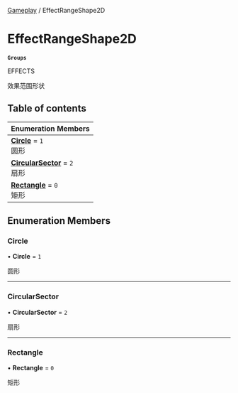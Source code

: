 [Gameplay](../modules/Gameplay.Gameplay.md) / EffectRangeShape2D

# EffectRangeShape2D <Badge type="tip" text="Enumeration" /> <Score text="EffectRangeShape2D" />

**`Groups`**

EFFECTS

效果范围形状

## Table of contents

| Enumeration Members |
| :-----|
| **[Circle](Gameplay.EffectRangeShape2D.md#circle)** = ``1`` <br> 圆形|
| **[CircularSector](Gameplay.EffectRangeShape2D.md#circularsector)** = ``2`` <br> 扇形|
| **[Rectangle](Gameplay.EffectRangeShape2D.md#rectangle)** = ``0`` <br> 矩形|

## Enumeration Members

### Circle <Score text="Circle" /> 

• **Circle** = ``1``

圆形

___

### CircularSector <Score text="CircularSector" /> 

• **CircularSector** = ``2``

扇形

___

### Rectangle <Score text="Rectangle" /> 

• **Rectangle** = ``0``

矩形
